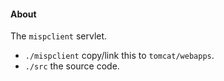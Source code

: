 #### About
The `mispclient` servlet.
* `./mispclient` copy/link this to `tomcat/webapps`.
* `./src` the source code.
